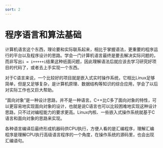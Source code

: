 ```yaml
---
sort: 2
---
```

# 程序语言和算法基础

计算机语言这个东西，理论要和实际联系起来，相比于掌握语法，更重要的程序运行的平台以及程序设计的思路。学会一门计算机语言最终是要去解决实际问题的，而非写出`i = i+++++i`结果这种纸面问题，因此理解语法后就应该去学习研究好项目的代码了，或者去上手实现一个东西。

对于C语言来说，一个比较好的项目就是嵌入式实时操作系统，它相比Linux足够简单，但是又足够复杂，是计算机原理、数据结构等知识的综合应用，学会了以后对实际工作也又巨大帮助。

“面向对象”是一种设计思路，并不是一种语言。C++比C多了面向对象的特性，可以更容易地实现面向对象的设计，也就是说C语言也可以比较困难地实现这种设计思路，只不过对编程能力的要求更高。Linux内核、一些嵌入式操作系统就基于C语言和面向对象的思路来实现。

各种语言编译后最终形成机器码供CPU执行，方便人看的是汇编程序，理解汇编程序是理解CPU执行高级语言程序的一个角度，在操作系统的源码里，也会出现汇编语句。


